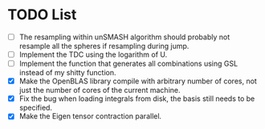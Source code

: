 # TODO List

- [ ] The resampling within unSMASH algorithm should probably not resample all the spheres if resampling during jump.
- [ ] Implement the TDC using the logarithm of U.
- [ ] Implement the function that generates all combinations using GSL instead of my shitty function.
- [x] Make the OpenBLAS library compile with arbitrary number of cores, not just the number of cores of the current machine.
- [x] Fix the bug when loading integrals from disk, the basis still needs to be specified.
- [x] Make the Eigen tensor contraction parallel.
